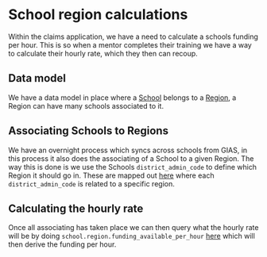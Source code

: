 # School region calculations

Within the claims application, we have a need to calculate a schools funding per hour. This is so when a mentor completes their training we have a way to calculate their hourly rate, which they then can recoup.

## Data model

We have a data model in place where a [School](https://github.com/DFE-Digital/itt-mentor-services/blob/main/db/schema.rb#L281) belongs to a [Region](https://github.com/DFE-Digital/itt-mentor-services/blob/main/db/schema.rb#L263), a Region can have many schools associated to it.

## Associating Schools to Regions

We have an overnight process which syncs across schools from GIAS, in this process it also does the associating of a School to a given Region. The way this is done is we use the Schools `district_admin_code` to define which Region it should go in. These are mapped out [here](https://github.com/DFE-Digital/itt-mentor-services/blob/main/app/services/concerns/regional_areas.rb) where each `district_admin_code` is related to a specific region.

## Calculating the hourly rate

Once all associating has taken place we can then query what the hourly rate will be by doing `school.region.funding_available_per_hour` [here](https://github.com/DFE-Digital/itt-mentor-services/blob/main/app/models/region.rb) which will then derive the funding per hour.
